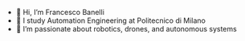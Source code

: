 - 👋 Hi, I’m Francesco Banelli
- 🌱 I study Automation Engineering at Politecnico di Milano
- 👀 I’m passionate about robotics, drones, and autonomous systems


<!---
fbanelli/fbanelli is a ✨ special ✨ repository because its `README.md` (this file) appears on your GitHub profile.
You can click the Preview link to take a look at your changes.
--->
